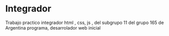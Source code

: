 # Integrador
Trabajo practico integrador html , css, js , del subgrupo 11 del grupo 165 de Argentina programa, desarrolador web inicial 
